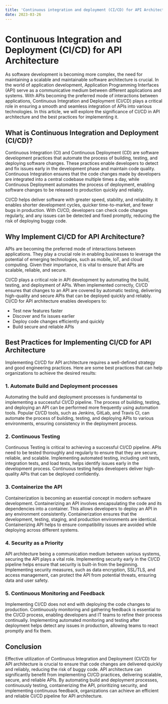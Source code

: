 ```yaml
---
title: 'Continuous integration and deployment (CI/CD) for API Architecture'
date: 2023-03-26
---
```


# Continuous Integration and Deployment (CI/CD) for API Architecture

As software development is becoming more complex, the need for maintaining a scalable and maintainable software architecture is crucial. In the world of application development, Application Programming Interfaces (API) serve as a communicative medium between different applications and systems. With APIs becoming the preferred mode of interactions between applications, Continuous Integration and Deployment (CI/CD) plays a critical role in ensuring a smooth and seamless integration of APIs into various technologies. In this article, we will explore the significance of CI/CD in API architecture and the best practices for implementing it.

## What is Continuous Integration and Deployment (CI/CD)?

Continuous Integration (CI) and Continuous Deployment (CD) are software development practices that automate the process of building, testing, and deploying software changes. These practices enable developers to detect and fix issues early in the development phase and maintain code quality. Continuous Integration ensures that the code changes made by developers are integrated into a central codebase multiple times a day, while Continuous Deployment automates the process of deployment, enabling software changes to be released to production quickly and reliably.

CI/CD helps deliver software with greater speed, stability, and reliability. It enables shorter development cycles, quicker time-to-market, and fewer bugs in production. With CI/CD, developers can check code changes regularly, and any issues can be detected and fixed promptly, reducing the risk of deploying buggy code.

## Why Implement CI/CD for API Architecture?

APIs are becoming the preferred mode of interactions between applications. They play a crucial role in enabling businesses to leverage the potential of emerging technologies, such as mobile, IoT, and cloud computing. Given their importance, it is vital to ensure that APIs are scalable, reliable, and secure. 

CI/CD plays a critical role in API development by automating the build, testing, and deployment of APIs. When implemented correctly, CI/CD ensures that changes to an API are covered by automatic testing, delivering high-quality and secure APIs that can be deployed quickly and reliably. CI/CD for API architecture enables developers to:

- Test new features faster
- Discover and fix issues earlier
- Deploy code changes efficiently and quickly
- Build secure and reliable APIs

## Best Practices for Implementing CI/CD for API Architecture

Implementing CI/CD for API architecture requires a well-defined strategy and good engineering practices. Here are some best practices that can help organizations to achieve the desired results:

### 1. Automate Build and Deployment processes

Automating the build and deployment processes is fundamental to implementing a successful CI/CD pipeline. The process of building, testing, and deploying an API can be performed more frequently using automation tools. Popular CI/CD tools, such as Jenkins, GitLab, and Travis CI, can automate the process of building, testing, and deploying APIs to various environments, ensuring consistency in the deployment process.

### 2. Continuous Testing

Continuous Testing is critical to achieving a successful CI/CD pipeline. APIs need to be tested thoroughly and regularly to ensure that they are secure, reliable, and scalable. Implementing automated testing, including unit tests, integration tests, and load tests, helps identify issues early in the development process. Continuous testing helps developers deliver high-quality APIs that can be deployed confidently.

### 3. Containerize the API

Containerization is becoming an essential concept in modern software development. Containerizing an API involves encapsulating the code and its dependencies into a container. This allows developers to deploy an API in any environment consistently. Containerization ensures that the development, testing, staging, and production environments are identical. Containerizing API helps to ensure compatibility issues are avoided while deploying across different systems.

###  4. Security as a Priority

API architecture being a communication medium between various systems, securing the API plays a vital role. Implementing security early in the CI/CD pipeline helps ensure that security is built-in from the beginning. Implementing security measures, such as data encryption, SSL/TLS, and access management, can protect the API from potential threats, ensuring data and user safety.

### 5. Continuous Monitoring and Feedback

Implementing CI/CD does not end with deploying the code changes to production. Continuously monitoring and gathering feedback is essential to the CI/CD process, enabling developers and IT teams to refine their process continually. Implementing automated monitoring and testing after deployment helps detect any issues in production, allowing teams to react promptly and fix them.

## Conclusion

Effective utilization of Continuous Integration and Deployment (CI/CD) for API architecture is crucial to ensure that code changes are delivered quickly and reliably, reducing the risk of buggy code. API architecture can significantly benefit from implementing CI/CD practices, delivering scalable, secure, and reliable APIs. By automating build and deployment processes, continuously testing, containerizing the API, prioritizing security, and implementing continuous feedback, organizations can achieve an efficient and reliable CI/CD pipeline for API architecture.
